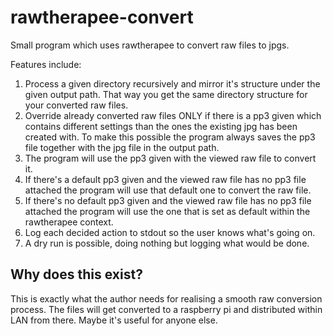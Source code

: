 # rawtherapee-convert
Small program which uses rawtherapee to convert raw files to jpgs.

Features include:

1. Process a given directory recursively and mirror it's structure under the given output path. That way you
   get the same directory structure for your converted raw files.
2. Override already converted raw files ONLY if there is a pp3 given which contains different settings than
   the ones the existing jpg has been created with. To make this possible the program always saves the pp3
   file together with the jpg file in the output path.
3. The program will use the pp3 given with the viewed raw file to convert it.
4. If there's a default pp3 given and the viewed raw file has no pp3 file attached the program will use that
   default one to convert the raw file.
5. If there's no default pp3 given and the viewed raw file has no pp3 file attached the program will use the one
   that is set as default within the rawtherapee context.
6. Log each decided action to stdout so the user knows what's going on.
7. A dry run is possible, doing nothing but logging what would be done.

## Why does this exist?
This is exactly what the author needs for realising a smooth raw conversion process. The files will get
converted to a raspberry pi and distributed within LAN from there. Maybe it's useful for anyone else.
